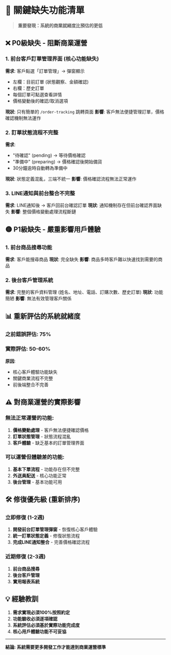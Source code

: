 # 🚨 關鍵缺失功能清單

> **重要發現：系統的商業就緒度比預估的更低**

## ❌ **P0級缺失 - 阻斷商業運營**

### 1. 前台客戶訂單管理界面 (核心功能缺失)
**需求**: 客戶點選「訂單管理」→ 彈窗顯示
- 左欄：目前訂單 (狀態觀察、金額確認)  
- 右欄：歷史訂單
- 每個訂單可點選查看詳情
- 價格變動後的確認/取消選項

**現狀**: 只有簡單的 `/order-tracking` 跳轉頁面
**影響**: 客戶無法便捷管理訂單，價格確認機制無法運作

### 2. 訂單狀態流程不完整
**需求**: 
- "待確認" (pending) → 等待價格確認
- "準備中" (preparing) → 價格確認後開始備貨
- 30分鐘逾時自動轉為準備中

**現狀**: 狀態定義混亂，三端不統一
**影響**: 價格確認流程無法正常運作

### 3. LINE通知與前台整合不完整
**需求**: LINE通知後 → 客戶回前台確認訂單
**現狀**: 通知機制存在但前台確認界面缺失
**影響**: 整個價格變動處理流程斷鏈

## 🟡 **P1級缺失 - 嚴重影響用戶體驗**

### 1. 前台商品搜尋功能
**需求**: 客戶能搜尋商品
**現狀**: 完全缺失
**影響**: 商品多時客戶難以快速找到需要的商品

### 2. 後台客戶管理系統
**需求**: 完整的客戶資料管理 (姓名、地址、電話、訂購次數、歷史訂單)
**現狀**: 功能簡陋
**影響**: 無法有效管理客戶關係

## 📊 **重新評估的系統就緒度**

### 之前錯誤評估: 75%
### 實際評估: **50-60%**

**原因**:
- 核心客戶體驗功能缺失
- 關鍵商業流程不完整
- 前後端整合不完善

## ⚠️ **對商業運營的實際影響**

### 無法正常運營的功能:
1. **價格變動處理** - 客戶無法便捷確認價格
2. **訂單狀態管理** - 狀態流程混亂
3. **客戶體驗** - 缺乏基本的訂單管理界面

### 可以運營但體驗差的功能:
1. **基本下單流程** - 功能存在但不完整
2. **外送員配送** - 核心功能正常
3. **後台管理** - 基本功能可用

## 🛠️ **修復優先級 (重新排序)**

### 立即修復 (1-2週)
1. **開發前台訂單管理彈窗** - 恢復核心客戶體驗
2. **統一訂單狀態定義** - 修復狀態流程
3. **完成LINE通知整合** - 完善價格確認流程

### 近期修復 (2-3週)  
1. **前台商品搜尋**
2. **後台客戶管理** 
3. **實用報表系統**

## 💡 **經驗教訓**

1. **需求實現必須100%按照約定**
2. **功能驗收必須逐項確認**  
3. **系統評估必須基於實際功能完成度**
4. **核心用戶體驗功能不可妥協**

---

**結論: 系統需要更多開發工作才能達到商業運營標準**